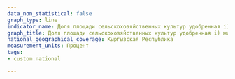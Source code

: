 ```yaml
---
data_non_statistical: false
graph_type: line
indicator_name: Доля площади сельскохозяйственных культур удобренная i) минеральными удобрениями; ii) органическими удобрениями
graph_title: Доля площади сельскохозяйственных культур удобренная i) минеральными удобрениями; ii) органическими удобрениями
national_geographical_coverage: Кыргызская Республика
measurement_units: Процент
tags:
- custom.national

---
```

